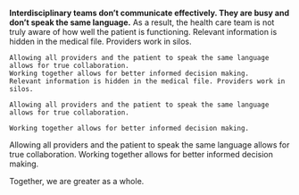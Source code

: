 **Interdisciplinary teams don’t communicate effectively. They are busy and don’t speak the same language.**
	As a result, the health care team is not truly aware of how well the patient is functioning.
	Relevant information is hidden in the medical file. Providers work in silos.

	Allowing all providers and the patient to speak the same language allows for true collaboration.
	Working together allows for better informed decision making.
	Relevant information is hidden in the medical file. Providers work in silos.

	Allowing all providers and the patient to speak the same language allows for true collaboration.

	Working together allows for better informed decision making.

Allowing all providers and the patient to speak the same language allows for true collaboration.
Working together allows for better informed decision making.

Together, we are greater as a whole.
